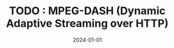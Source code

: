 ---
title: "TODO : MPEG-DASH (Dynamic Adaptive Streaming over HTTP)"
excerpt: ""

categories:
  - Streaming Protocol

toc: false
toc_sticky: false

date: 2024-01-01
last_modified_at: 2024-01-01
---